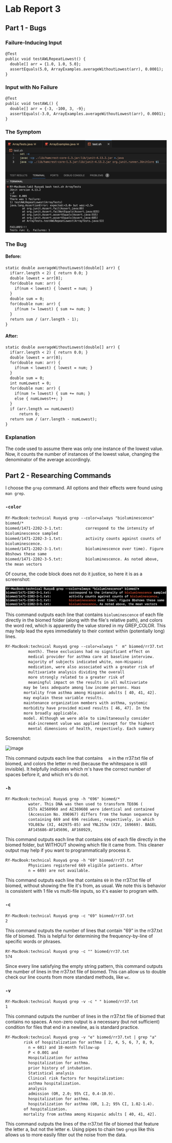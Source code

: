 # Lab Report 3
## Part 1 - Bugs
### Failure-Inducing Input
```
@Test
public void testAWLRepeatLowest() {
  double[] arr = {1.0, 1.0, 5.0};
  assertEquals(5.0, ArrayExamples.averageWithoutLowest(arr), 0.0001);
}
```
### Input with No Failure
```
@Test
public void testAWL() {
  double[] arr = {-3, -100, 3, -9};
  assertEquals(-3.0, ArrayExamples.averageWithoutLowest(arr), 0.0001);
}
```
### The Symptom
![](symptom.png)
### The Bug
#### Before:
```
static double averageWithoutLowest(double[] arr) {
  if(arr.length < 2) { return 0.0; }
  double lowest = arr[0];
  for(double num: arr) {
    if(num < lowest) { lowest = num; }
  }
  double sum = 0;
  for(double num: arr) {
    if(num != lowest) { sum += num; }
  }
  return sum / (arr.length - 1);
}
```
#### After:
```
static double averageWithoutLowest(double[] arr) {
  if(arr.length < 2) { return 0.0; }
  double lowest = arr[0];
  for(double num: arr) {
    if(num < lowest) { lowest = num; }
  }
  double sum = 0;
  int numLowest = 0;
  for(double num: arr) {
    if(num != lowest) { sum += num; }
    else { numLowest++; }
  }
  if (arr.length == numLowest)
      return 0;
  return sum / (arr.length - numLowest);
}
```
### Explanation
The code used to assume there was only one instance of the lowest value. Now, it counts the number of instances of the lowest value, changing the denominator of the average accordingly.

## Part 2 - Researching Commands
I choose the `grep` command. All options and their effects were found using `man grep`.
### `-color`
```
RY-MacBook:technical Ruoya$ grep --color=always "bioluminescence" biomed/*
biomed/1471-2202-3-1.txt:          correspond to the intensity of bioluminescence sampled
biomed/1471-2202-3-1.txt:          activity counts against counts of bioluminescence.
biomed/1471-2202-3-1.txt:          bioluminescence over time). Figure 8bshows these same
biomed/1471-2202-3-5.txt:          bioluminescence. As noted above, the mean vectors
```
Of course, the code block does not do it justice, so here it is as a screenshot:


![](lumin.png)


This command outputs each line that contains `bioluminescence` of each file directly in the biomed folder (along with the file's relative path), 
and colors the word red, which is apparently the value stored in my GREP_COLOR. This may help
lead the eyes immediately to their context within (potentially long) lines.
```
RY-MacBook:technical Ruoya$ grep --color=always "  m" biomed/rr37.txt
          month). These exclusions had no significant effect on
          medical provider for asthma care at baseline interview.
          majority of subjects indicated white, non-Hispanic
          medication, were also associated with a greater risk of
          multivariate analysis dividing the overall
          more strongly related to a greater risk of
          meaningful impact on the results in all multivariate
        may be less adequate among low income persons. Haas 
        mortality from asthma among Hispanic adults [ 40, 41, 42].
        may explain these variable results.
        maintenance organization members with asthma, systemic
        morbidity have provided mixed results [ 46, 47]. In the
        more broadly applicable.
        model. Although we were able to simultaneously consider
          mid-increment value was applied (except for the highest
          mental dimensions of health, respectively. Each summary
```
Screenshot:

<img width="499" alt="image" src="https://github.com/RuoyaUCSD/cse15l-lab-reports/assets/156246456/61187eeb-11b1-457b-a9fa-84ac074a5c46">

This command outputs each line that contains `  m` in the rr37.txt file of biomed, 
and colors the letter m red (because the whitespace is still invisible). It helpfully indicates
which m's have the correct number of spaces before it, and which m's do not.


### `-h`
```
RY-MacBook:technical Ruoya$ grep -h "696" biomed/*
          water. This DNA was then used to transform TE696 ( 
          ESTs AI560960 and AI369608 were identical and contained 
          (Accession No. X96967) differs from the human sequence by
          containing 669 and 696 residues, respectively, in which
          YOL083w (XI, 442975-85) and YNL253w (XIV, 169669). BAGEL
          AF145686-AF145696, AF160929,
```
This command outputs each line that contains `696` of each file directly in the biomed folder,
but WITHOUT showing which file it came from. This cleaner output may help if you want to programmatically process it.
```
RY-MacBook:technical Ruoya$ grep -h "69" biomed/rr37.txt
          Physicians registered 669 eligible patients. After
          n = 669) are not available.
```
This command outputs each line that contains `69` in the rr37.txt file of biomed,
without showing the file it's from, as usual. We note this is behavior is consistent with 1 file vs
multi-file inputs, so it's easier to program with.

### `-c`
```
RY-MacBook:technical Ruoya$ grep -c "69" biomed/rr37.txt
2
```
This command outputs the number of lines that contain "69" in the rr37.txt file of biomed.
This is helpful for determining the frequency-by-line of specific words or phrases.
```
RY-MacBook:technical Ruoya$ grep -c "" biomed/rr37.txt
574
```
Since every line satisfying the empty string pattern, this command outputs the number of lines
in the rr37.txt file of biomed. This can allow us to double check our line counts from more standard
methods, like `wc`.
### `-v`
```
RY-MacBook:technical Ruoya$ grep -v -c " " biomed/rr37.txt
1
```
This command outputs the number of lines in the rr37.txt file of biomed that contains no spaces. A
non-zero output is a necessary (but not sufficient) condition for files that end in a newline, 
as is standard practice.
```
RY-MacBook:technical Ruoya$ grep -v "e" biomed/rr37.txt | grep "a"
        risk of hospitalization for asthma [ 2, 4, 5, 6, 7, 8, 9,
          n = 601) and 18-month follow-up
          P < 0.001 and 
          Hospitalization for asthma
          hospitalization for asthma.
          prior history of intubation.
          Statistical analysis
          Clinical risk factors for hospitalization:
          asthma hospitalization.
          analysis
          admission (OR, 2.0; 95% CI, 0.4-10.9).
          hospitalization for asthma.
          hospitalization for asthma (OR, 1.2; 95% CI, 1.02-1.4).
        of hospitalization.
        mortality from asthma among Hispanic adults [ 40, 41, 42].
```
This command outputs the lines of the rr37.txt file of biomed that feature the letter a, but not
the letter e. Using pipes to chain two `grep`s like this allows us to more easily filter out the
noise from the data.

